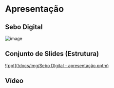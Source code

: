 # Apresentação

## Sebo Digital

![image](https://user-images.githubusercontent.com/103009155/227723919-ed7aa3f3-c8fd-4fb3-a6b9-cb1c8200ba48.png)

## Conjunto de Slides (Estrutura)

[![ppt](/docs/img/Sebo DIgital - apresentação.pptm)]([https://github.com/ICEI-PUC-Minas-PMV-ADS/pmv-ads-2022-1-e1-proj-web-t5-medicamento-facil/blob/main/docs/Apresenta%C3%A7%C3%A3o%20Medicamento%20F%C3%A1cil.pdf](https://github.com/ICEI-PUC-Minas-PMV-ADS/pmv-ads-2023-1-e3-proj-mov-t2-sebo-e3/raw/main/docs/img/Sebo%20DIgital%20-%20apresenta%C3%A7%C3%A3o.pptm))

## Vídeo
